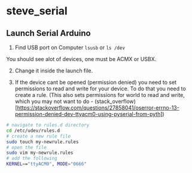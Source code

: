 # steve_serial

## Launch Serial Arduino
1. Find USB port on Computer
`lsusb` or `ls /dev`

You should see alot of devices, one must be ACMX or USBX.

2. Change it inside the launch file.

3. If the device cant be opened (permission denied) you need to set permissions to read and write for your device. To do that you need to create a rule. (This also sets permissions for world to read and write, which you may not want to do - (stack_overflow)[https://stackoverflow.com/questions/27858041/oserror-errno-13-permission-denied-dev-ttyacm0-using-pyserial-from-pyth])

```bash
# navigate to rules.d directory
cd /etc/udev/rules.d
# create a new rule file
sudo touch my-newrule.rules
# open the file
sudo vim my-newrule.rules
# add the following
KERNEL=="ttyACM0", MODE="0666"
```